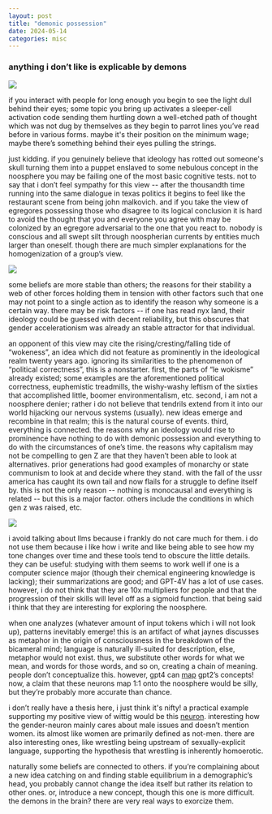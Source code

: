 ```yaml
---
layout: post
title: "demonic possession"
date: 2024-05-14
categories: misc
---
```


### anything i don’t like is explicable by demons

<img src="https://hjelfman.com/mk1.png" style="max-width: 100%">

if you interact with people for long enough you begin to see the light dull behind their eyes; some topic you bring up activates a sleeper-cell activation code sending them hurtling down a well-etched path of thought which was not dug by themselves as they begin to parrot lines you’ve read before in various forms. maybe it's their position on the minimum wage; maybe there’s something behind their eyes pulling the strings.

just kidding. if you genuinely believe that ideology has rotted out someone's skull turning them into a puppet enslaved to some nebulous concept in the noosphere you may be failing one of the most basic cognitive tests. not to say that i don’t feel sympathy for this view -- after the thousandth time running into the same dialogue in texas politics it begins to feel like the restaurant scene from being john malkovich. and if you take the view of egregores possessing those who disagree to its logical conclusion it is hard to avoid the thought that you and everyone you agree with may be colonized by an egregore adversarial to the one that you react to. nobody is conscious and all swept silt through noospherian currents by entities much larger than oneself. though there are much simpler explanations for the homogenization of a group’s view.

<img src="https://hjelfman.com/mk2.png" style="max-width: 100%">

some beliefs are more stable than others; the reasons for their stability a web of other forces holding them in tension with other factors such that one may not point to a single action as to identify the reason why someone is a certain way. there may be risk factors -- if one has read nyx land, their ideology could be guessed with decent reliability, but this obscures that gender accelerationism was already an stable attractor for that individual.

an opponent of this view may cite the rising/cresting/falling tide of “wokeness”, an idea which did not feature as prominently in the ideological realm twenty years ago. ignoring its similarities to the phenomenon of “political correctness”, this is a nonstarter. first, the parts of “le wokisme” already existed; some examples are the aforementioned political correctness, euphemistic treadmills, the wishy-washy leftism of the sixties that accomplished little, boomer environmentalism, etc. second, i am not a noosphere denier; rather i do not believe that tendrils extend from it into our world hijacking our nervous systems (usually). new ideas emerge and recombine in that realm; this is the natural course of events. third, everything is connected. the reasons why an ideology would rise to prominence have nothing to do with demonic possession and everything to do with the circumstances of one’s time. the reasons why capitalism may not be compelling to gen Z are that they haven’t been able to look at alternatives. prior generations had good examples of monarchy or state communism to look at and decide where they stand. with the fall of the ussr america has caught its own tail and now flails for a struggle to define itself by. this is not the only reason -- nothing is monocausal and everything is related -- but this is a major factor. others include the conditions in which gen z was raised, etc.

<img src="https://hjelfman.com/mk3.png" style="max-width: 100%">

i avoid talking about llms because i frankly do not care much for them. i do not use them because i like how i write and like being able to see how my tone changes over time and these tools tend to obscure the little details. they can be useful: studying with them seems to work well if one is a computer science major (though their chemical engineering knowledge is lacking); their summarizations are good; and GPT-4V has a lot of use cases. however, i do not think that they are 10x multipliers for people and that the progression of their skills will level off as a sigmoid function. that being said i think that they are interesting for exploring the noosphere.

when one analyzes (whatever amount of input tokens which i will not look up), patterns inevitably emerge! this is an artifact of what jaynes discusses as metaphor in the origin of consciousness in the breakdown of the bicameral mind; language is naturally ill-suited for description, else, metaphor would not exist. thus, we substitute other words for what we mean, and words for those words, and so on, creating a chain of meaning. people don’t conceptualize this. however, gpt4 can [map](https://openaipublic.blob.core.windows.net/neuron-explainer/neuron-viewer/index.html#/)  gpt2’s concepts! now, a claim that these neurons map 1:1 onto the noosphere would be silly, but they’re probably more accurate than chance.

i don’t really have a thesis here, i just think it's nifty! a practical example supporting my positive view of wittig would be this [neuron](https://openaipublic.blob.core.windows.net/neuron-explainer/neuron-viewer/index.html#/layers/2/neurons/866). interesting how the gender-neuron mainly cares about male issues and doesn’t mention women. its almost like women are primarily defined as not-men. there are also interesting ones, like wrestling being upstream of sexually-explicit language, supporting the hypothesis that wrestling is inherently homoerotic.

naturally some beliefs are connected to others. if you’re complaining about a new idea catching on and finding stable equilibrium in a demographic’s head, you probably cannot change the idea itself but rather its relation to other ones. or, introduce a new concept, though this one is more difficult. the demons in the brain? there are very real ways to exorcize them.
